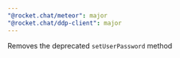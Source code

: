 ```yaml
---
"@rocket.chat/meteor": major
"@rocket.chat/ddp-client": major
---
```


Removes the  deprecated `setUserPassword` method 
